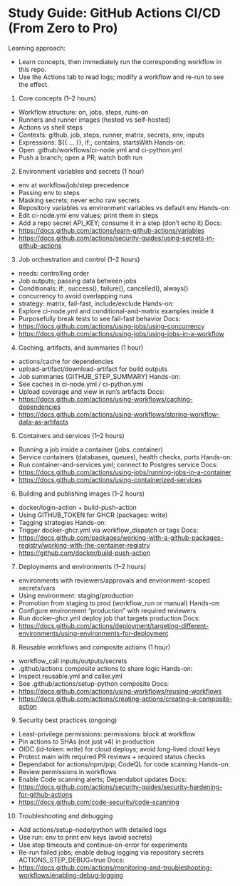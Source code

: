 # Study Guide: GitHub Actions CI/CD (From Zero to Pro)

Learning approach:
- Learn concepts, then immediately run the corresponding workflow in this repo.
- Use the Actions tab to read logs; modify a workflow and re-run to see the effect.

1) Core concepts (1–2 hours)
- Workflow structure: on, jobs, steps, runs-on
- Runners and runner images (hosted vs self-hosted)
- Actions vs shell steps
- Contexts: github, job, steps, runner, matrix, secrets, env, inputs
- Expressions: ${{ ... }}, if:, contains, startsWith
Hands-on:
- Open .github/workflows/ci-node.yml and ci-python.yml
- Push a branch; open a PR; watch both run

2) Environment variables and secrets (1 hour)
- env at workflow/job/step precedence
- Passing env to steps
- Masking secrets; never echo raw secrets
- Repository variables vs environment variables vs default env
Hands-on:
- Edit ci-node.yml env values; print them in steps
- Add a repo secret API_KEY; consume it in a step (don’t echo it)
Docs:
- https://docs.github.com/actions/learn-github-actions/variables
- https://docs.github.com/actions/security-guides/using-secrets-in-github-actions

3) Job orchestration and control (1–2 hours)
- needs: controlling order
- Job outputs; passing data between jobs
- Conditionals: if:, success(), failure(), cancelled(), always()
- concurrency to avoid overlapping runs
- strategy: matrix, fail-fast, include/exclude
Hands-on:
- Explore ci-node.yml and conditional-and-matrix examples inside it
- Purposefully break tests to see fail-fast behavior
Docs:
- https://docs.github.com/actions/using-jobs/using-concurrency
- https://docs.github.com/actions/using-jobs/using-jobs-in-a-workflow

4) Caching, artifacts, and summaries (1 hour)
- actions/cache for dependencies
- upload-artifact/download-artifact for build outputs
- Job summaries (GITHUB_STEP_SUMMARY)
Hands-on:
- See caches in ci-node.yml / ci-python.yml
- Upload coverage and view in run’s artifacts
Docs:
- https://docs.github.com/actions/using-workflows/caching-dependencies
- https://docs.github.com/actions/using-workflows/storing-workflow-data-as-artifacts

5) Containers and services (1–2 hours)
- Running a job inside a container (jobs.<id>.container)
- Service containers (databases, queues), health checks, ports
Hands-on:
- Run container-and-services.yml; connect to Postgres service
Docs:
- https://docs.github.com/actions/using-jobs/running-jobs-in-a-container
- https://docs.github.com/actions/using-containerized-services

6) Building and publishing images (1–2 hours)
- docker/login-action + build-push-action
- Using GITHUB_TOKEN for GHCR (packages: write)
- Tagging strategies
Hands-on:
- Trigger docker-ghcr.yml via workflow_dispatch or tags
Docs:
- https://docs.github.com/packages/working-with-a-github-packages-registry/working-with-the-container-registry
- https://github.com/docker/build-push-action

7) Deployments and environments (1–2 hours)
- environments with reviewers/approvals and environment-scoped secrets/vars
- Using environment: staging/production
- Promotion from staging to prod (workflow_run or manual)
Hands-on:
- Configure environment “production” with required reviewers
- Run docker-ghcr.yml deploy job that targets production
Docs:
- https://docs.github.com/actions/deployment/targeting-different-environments/using-environments-for-deployment

8) Reusable workflows and composite actions (1 hour)
- workflow_call inputs/outputs/secrets
- .github/actions composite actions to share logic
Hands-on:
- Inspect reusable.yml and caller.yml
- See .github/actions/setup-python composite
Docs:
- https://docs.github.com/actions/using-workflows/reusing-workflows
- https://docs.github.com/actions/creating-actions/creating-a-composite-action

9) Security best practices (ongoing)
- Least-privilege permissions: permissions: block at workflow
- Pin actions to SHAs (not just v4) in production
- OIDC (id-token: write) for cloud deploys; avoid long-lived cloud keys
- Protect main with required PR reviews + required status checks
- Dependabot for actions/npm/pip; CodeQL for code scanning
Hands-on:
- Review permissions in workflows
- Enable Code scanning alerts; Dependabot updates
Docs:
- https://docs.github.com/actions/security-guides/security-hardening-for-github-actions
- https://docs.github.com/code-security/code-scanning

10) Troubleshooting and debugging
- Add actions/setup-node/python with detailed logs
- Use run: env to print env keys (avoid secrets)
- Use step timeouts and continue-on-error for experiments
- Re-run failed jobs; enable debug logging via repository secrets ACTIONS_STEP_DEBUG=true
Docs:
- https://docs.github.com/actions/monitoring-and-troubleshooting-workflows/enabling-debug-logging